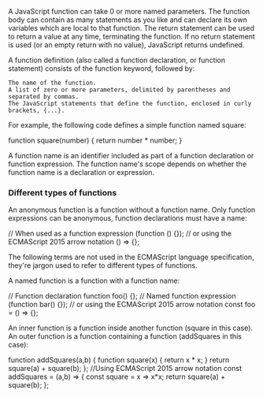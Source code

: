A JavaScript function can take 0 or more named parameters. The function body can contain as many statements as you like and can declare its own variables which are local to that function. The return statement can be used to return a value at any time, terminating the function. If no return statement is used (or an empty return with no value), JavaScript returns undefined.

A function definition (also called a function declaration, or function statement) consists of the function keyword, followed by:

    The name of the function.
    A list of zero or more parameters, delimited by parentheses and separated by commas.
    The JavaScript statements that define the function, enclosed in curly brackets, {...}.

For example, the following code defines a simple function named square:

function square(number) {
  return number * number;
}


A function name is an identifier included as part of a function declaration or function expression. The function name's scope depends on whether the function name is a declaration or expression.



### Different types of functions

An anonymous function is a function without a function name. Only function expressions can be anonymous, function declarations must have a name:

// When used as a function expression
(function () {});
// or using the ECMAScript 2015 arrow notation
() => {};

The following terms are not used in the ECMAScript language specification, they're jargon used to refer to different types of functions.

A named function is a function with a function name:

// Function declaration
function foo() {};
// Named function expression
(function bar() {});
// or using the ECMAScript 2015 arrow notation
const foo = () => {};

An inner function is a function inside another function (square in this case). An outer function is a function containing a function (addSquares in this case):

function addSquares(a,b) {
   function square(x) {
      return x * x;
   }
   return square(a) + square(b);
};
//Using ECMAScript 2015 arrow notation
const addSquares = (a,b) => {
   const square = x => x*x;
   return square(a) + square(b);
};
